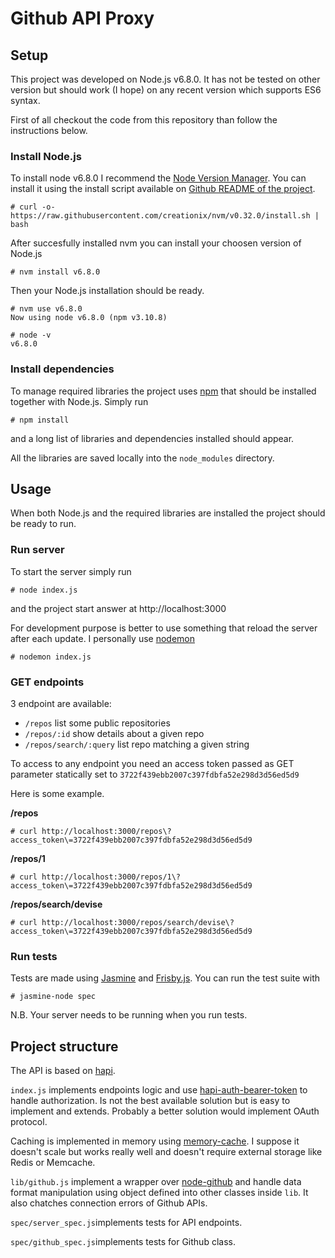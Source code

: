 # Github API Proxy

## Setup

This project was developed on Node.js v6.8.0. It has not be tested on other version but should work (I hope) on any recent version which supports ES6 syntax.

First of all checkout the code from this repository than follow the instructions below.

### Install Node.js

To install node v6.8.0 I recommend the [Node Version Manager](https://github.com/creationix/nvm). You can install it using the install script available on [Github README of the project](https://github.com/creationix/nvm/blob/master/README.markdown).

```
# curl -o- https://raw.githubusercontent.com/creationix/nvm/v0.32.0/install.sh | bash
```

After succesfully installed nvm you can install your choosen version of Node.js

```
# nvm install v6.8.0
```

Then your Node.js installation should be ready.

```
# nvm use v6.8.0
Now using node v6.8.0 (npm v3.10.8)

# node -v
v6.8.0
```

### Install dependencies

To manage required libraries the project uses [npm](https://www.npmjs.com/) that should be installed together with Node.js. Simply run

```
# npm install
```

and a long list of libraries and dependencies installed should appear.

All the libraries are saved locally into the ```node_modules``` directory.

## Usage

When both Node.js and the required libraries are installed the project should be ready to run.

### Run server

To start the server simply run

```
# node index.js
```

and the project start answer at http://localhost:3000

For development purpose is better to use something that reload the server after each update. I personally use [nodemon](https://github.com/remy/nodemon)

```
# nodemon index.js
```

### GET endpoints

3 endpoint are available:

- ```/repos``` list some public repositories
- ```/repos/:id``` show details about a given repo
- ```/repos/search/:query``` list repo matching a given string

To access to any endpoint you need an access token passed as GET parameter statically set to ```3722f439ebb2007c397fdbfa52e298d3d56ed5d9```

Here is some example.

**/repos**

```
# curl http://localhost:3000/repos\?access_token\=3722f439ebb2007c397fdbfa52e298d3d56ed5d9
```

**/repos/1**

```
# curl http://localhost:3000/repos/1\?access_token\=3722f439ebb2007c397fdbfa52e298d3d56ed5d9
```

**/repos/search/devise**

```
# curl http://localhost:3000/repos/search/devise\?access_token\=3722f439ebb2007c397fdbfa52e298d3d56ed5d9
```

### Run tests

Tests are made using [Jasmine](http://jasmine.github.io/) and [Frisby.js](http://frisbyjs.com/). You can run the test suite with

```
# jasmine-node spec
```

N.B. Your server needs to be running when you run tests.

## Project structure

The API is based on [hapi](http://hapijs.com/).

```index.js``` implements endpoints logic and use [hapi-auth-bearer-token](https://github.com/johnbrett/hapi-auth-bearer-token) to handle authorization. Is not the best available solution but is easy to implement and extends. Probably a better solution would implement OAuth protocol.

Caching is implemented in memory using [memory-cache](https://github.com/ptarjan/node-cache). I suppose it doesn't scale but works really well and doesn't require external storage like Redis or Memcache.

```lib/github.js``` implement a wrapper over [node-github](https://mikedeboer.github.io/node-github/) and handle data format manipulation using object defined into other classes inside ```lib```. It also chatches connection errors of Github APIs.

```spec/server_spec.js```implements tests for API endpoints.

```spec/github_spec.js```implements tests for Github class.










